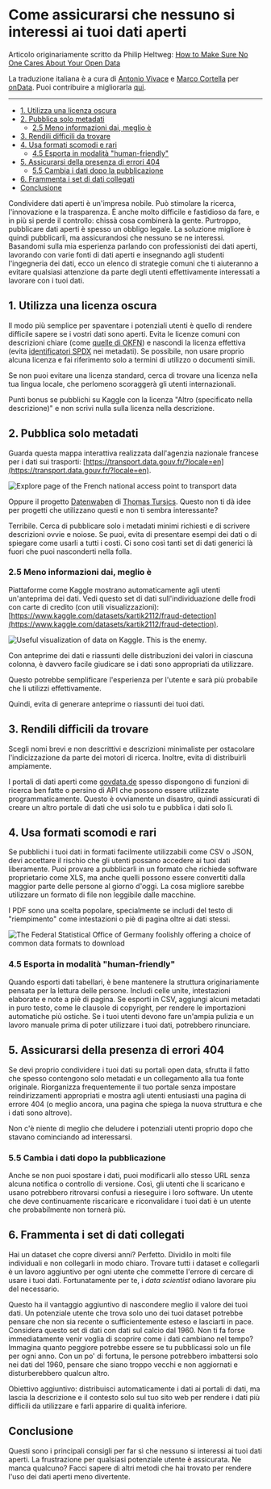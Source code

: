 # Come assicurarsi che nessuno si interessi ai tuoi dati aperti <!-- omit in toc -->

Articolo originariamente scritto da Philip Heltweg: [How to Make Sure No One Cares About Your Open Data](https://www.heltweg.org/posts/how-to-make-sure-no-one-cares-about-your-open-data/)

La traduzione italiana è a cura di [Antonio Vivace](https://github.com/avivace) e [Marco Cortella](https://github.com/mcortella) per [onData](https://www.ondata.it/). Puoi contribuire a migliorarla [qui](https://github.com/ondata/dati_aperti_senza_interesse).

---

- [1. Utilizza una licenza oscura](#1-utilizza-una-licenza-oscura)
- [2. Pubblica solo metadati](#2-pubblica-solo-metadati)
  - [2.5 Meno informazioni dai, meglio è](#25-meno-informazioni-dai-meglio-è)
- [3. Rendili difficili da trovare](#3-rendili-difficili-da-trovare)
- [4. Usa formati scomodi e rari](#4-usa-formati-scomodi-e-rari)
  - [4.5 Esporta in modalità "human-friendly"](#45-esporta-in-modalità-human-friendly)
- [5. Assicurarsi della presenza di errori 404](#5-assicurarsi-della-presenza-di-errori-404)
  - [5.5 Cambia i dati dopo la pubblicazione](#55-cambia-i-dati-dopo-la-pubblicazione)
- [6. Frammenta i set di dati collegati](#6-frammenta-i-set-di-dati-collegati)
- [Conclusione](#conclusione)


Condividere dati aperti è un'impresa nobile. Può stimolare la ricerca, l'innovazione e la trasparenza. È anche molto difficile e fastidioso da fare, e in più si perde il controllo: chissà cosa combinerà la gente. Purtroppo, pubblicare dati aperti è spesso un obbligo legale. La soluzione migliore è quindi pubblicarli, ma assicurandosi che nessuno se ne interessi. Basandomi sulla mia esperienza parlando con professionisti dei dati aperti, lavorando con varie fonti di dati aperti e insegnando agli studenti l'ingegneria dei dati, ecco un elenco di strategie comuni che ti aiuteranno a evitare qualsiasi attenzione da parte degli utenti effettivamente interessati a lavorare con i tuoi dati.

## 1. Utilizza una licenza oscura

Il modo più semplice per spaventare i potenziali utenti è quello di rendere difficile sapere se i vostri dati sono aperti. Evita le licenze comuni con descrizioni chiare (come [quelle di OKFN](https://opendefinition.org/licenses/)) e nascondi la licenza effettiva (evita [identificatori SPDX](https://spdx.org/licenses/) nei metadati). Se possibile, non usare proprio alcuna licenza e fai riferimento solo a termini di utilizzo o documenti simili.

Se non puoi evitare una licenza standard, cerca di trovare una licenza nella tua lingua locale, che perlomeno scoraggerà gli utenti internazionali.

Punti bonus se pubblichi su Kaggle con la licenza "Altro (specificato nella descrizione)" e non scrivi nulla sulla licenza nella descrizione.

## 2. Pubblica solo metadati

Guarda questa mappa interattiva realizzata dall'agenzia nazionale francese per i dati sui trasporti: [https://transport.data.gouv.fr/?locale=en](https://transport.data.gouv.fr/?locale=en).

![Explore page of the French national access point to transport data](https://www.heltweg.org/posts/how-to-make-sure-no-one-cares-about-your-open-data/explore-map.png#center)

Oppure il progetto [Datenwaben](https://datenwaben.de/?city=vienna&page=cards) di [Thomas Tursics](https://toot.berlin/@tursics@toot.berlin).
Questo non ti dà idee per progetti che utilizzano questi e non ti sembra interessante?

Terribile. Cerca di pubblicare solo i metadati minimi richiesti e di scrivere descrizioni ovvie e noiose. Se puoi, evita di presentare esempi dei dati o di spiegare come usarli a tutti i costi. Ci sono così tanti set di dati generici là fuori che puoi nasconderti nella folla.


### 2.5 Meno informazioni dai, meglio è

Piattaforme come Kaggle mostrano automaticamente agli utenti un'anteprima dei dati. Vedi questo set di dati sull'individuazione delle frodi con carte di credito (con utili visualizzazioni): [https://www.kaggle.com/datasets/kartik2112/fraud-detection](https://www.kaggle.com/datasets/kartik2112/fraud-detection).

![Useful visualization of data on Kaggle. This is the enemy.](https://www.heltweg.org/posts/how-to-make-sure-no-one-cares-about-your-open-data/data-visualisation.png#center)

Con anteprime dei dati e riassunti delle distribuzioni dei valori in ciascuna colonna, è davvero facile giudicare se i dati sono appropriati da utilizzare.

Questo potrebbe semplificare l'esperienza per l'utente e sarà più probabile che li utilizzi effettivamente.

Quindi, evita di generare anteprime o riassunti dei tuoi dati.

## 3. Rendili difficili da trovare

Scegli nomi brevi e non descrittivi e descrizioni minimaliste per ostacolare l'indicizzazione da parte dei motori di ricerca. Inoltre, evita di distribuirli ampiamente.

I portali di dati aperti come [govdata.de](https://www.govdata.de/) spesso dispongono di funzioni di ricerca ben fatte o persino di API che possono essere utilizzate programmaticamente. Questo è ovviamente un disastro, quindi assicurati di creare un altro portale di dati che usi solo tu e pubblica i dati solo lì.

## 4. Usa formati scomodi e rari

Se pubblichi i tuoi dati in formati facilmente utilizzabili come CSV o JSON, devi accettare il rischio che gli utenti possano accedere ai tuoi dati liberamente. Puoi provare a pubblicarli in un formato che richiede software proprietario come XLS, ma anche quelli possono essere convertiti dalla maggior parte delle persone al giorno d'oggi. La cosa migliore sarebbe utilizzare un formato di file non leggibile dalle macchine.

I PDF sono una scelta popolare, specialmente se includi del testo di "riempimento" come intestazioni o piè di pagina oltre ai dati stessi.

![The Federal Statistical Office of Germany foolishly offering a choice of common data formats to download](https://www.heltweg.org/posts/how-to-make-sure-no-one-cares-about-your-open-data/multiple-file-formats.png#center)

### 4.5 Esporta in modalità "human-friendly"

Quando esporti dati tabellari, è bene mantenere la struttura originariamente pensata per la lettura delle persone. Includi celle unite, intestazioni elaborate e note a piè di pagina. Se esporti in CSV, aggiungi alcuni metadati in puro testo, come le clausole di copyright, per rendere le importazioni automatiche più ostiche. Se i tuoi utenti devono fare un'ampia pulizia e un lavoro manuale prima di poter utilizzare i tuoi dati, potrebbero rinunciare.

## 5. Assicurarsi della presenza di errori 404

Se devi proprio condividere i tuoi dati su portali open data, sfrutta il fatto che spesso contengono solo metadati e un collegamento alla tua fonte originale. Riorganizza frequentemente il tuo portale senza impostare reindirizzamenti appropriati e mostra agli utenti entusiasti una pagina di errore 404 (o meglio ancora, una pagina che spiega la nuova struttura e che i dati sono altrove).

Non c'è niente di meglio che deludere i potenziali utenti proprio dopo che stavano cominciando ad interessarsi.


### 5.5 Cambia i dati dopo la pubblicazione

Anche se non puoi spostare i dati, puoi modificarli allo stesso URL senza alcuna notifica o controllo di versione. Così, gli utenti che li scaricano e usano potrebbero ritrovarsi confusi a rieseguire i loro software. Un utente che deve continuamente riscaricare e riconvalidare i tuoi dati è un utente che probabilmente non tornerà più.

## 6. Frammenta i set di dati collegati

Hai un dataset che copre diversi anni? Perfetto. Dividilo in molti file individuali e non collegarli in modo chiaro. Trovare tutti i dataset e collegarli è un lavoro aggiuntivo per ogni utente che commette l'errore di cercare di usare i tuoi dati. Fortunatamente per te, i *data scientist* odiano lavorare piu del necessario.

Questo ha il vantaggio aggiuntivo di nascondere meglio il valore dei tuoi dati. Un potenziale utente che trova solo uno dei tuoi dataset potrebbe pensare che non sia recente o sufficientemente esteso e lasciarti in pace. Considera questo set di dati con dati sul calcio dal 1960. Non ti fa forse immediatamente venir voglia di scoprire come i dati cambiano nel tempo? Immagina quanto peggiore potrebbe essere se tu pubblicassi solo un file per ogni anno. Con un po' di fortuna, le persone potrebbero imbattersi solo nei dati del 1960, pensare che siano troppo vecchi e non aggiornati e disturberebbero qualcun altro.

Obiettivo aggiuntivo: distribuisci automaticamente i dati ai portali di dati, ma lascia la descrizione e il contesto solo sul tuo sito web per rendere i dati più difficili da utilizzare e farli apparire di qualità inferiore.

## Conclusione

Questi sono i principali consigli per far sì che nessuno si interessi ai tuoi dati aperti. La frustrazione per qualsiasi potenziale utente è assicurata. Ne manca qualcuno? Facci sapere di altri metodi che hai trovato per rendere l'uso dei dati aperti meno divertente.
